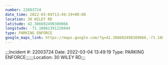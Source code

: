 ```yaml
---
number: 22003724
date_time: 2022-03-04T13:49:19+00:00
location: 30 WILEY RD
latitude: 42.386602490389066
longitude: -71.18061391226044
type: PARKING ENFORCE
google_maps_link: https://maps.google.com/?q=42.386602490389066,-71.18061391226044
---
```


;;;Incident #: 22003724  Date: 2022-03-04 13:49:19   Type: PARKING ENFORCE;;;;;;Location: 30 WILEY RD;;;

